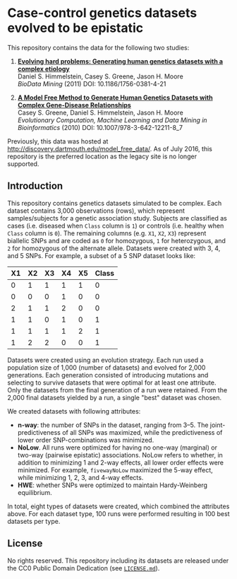 # Case-control genetics datasets evolved to be epistatic

This repository contains the data for the following two studies:

1. [**Evolving hard problems: Generating human genetics datasets with a complex etiology**](https://doi.org/b44mk9)<br>
Daniel S. Himmelstein, Casey S. Greene, Jason H. Moore<br>
_BioData Mining_ (2011) DOI: 10.1186/1756-0381-4-21

2. [**A Model Free Method to Generate Human Genetics Datasets with Complex Gene-Disease Relationships**](https://doi.org/czh822)<br>
Casey S. Greene, Daniel S. Himmelstein, Jason H. Moore<br>
_Evolutionary Computation, Machine Learning and Data Mining in Bioinformatics_ (2010) DOI: 10.1007/978-3-642-12211-8_7

Previously, this data was hosted at http://discovery.dartmouth.edu/model_free_data/. As of July 2016, this repository is the preferred location as the legacy site is no longer supported.

## Introduction

This repository contains genetics datasets simulated to be complex. Each dataset contains 3,000 observations (rows), which represent samples/subjects for a genetic association study. Subjects are classified as cases (i.e. diseased when `Class` column is `1`) or controls (i.e. healthy when `Class` column is `0`). The remaining columns (e.g. `X1`, `X2`, `X3`) represent biallelic SNPs and are coded as `0` for homozygous, `1` for heterozygous, and `2` for homozygous of the alternate allele. Datasets were created with 3, 4, and 5 SNPs. For example, a subset of a 5 SNP dataset looks like:

| X1 | X2 | X3 | X4 | X5 | Class |
|----|----|----|----|----|-------|
| 0  | 1  | 1  | 1  | 1  | 0     |
| 0  | 0  | 0  | 1  | 0  | 0     |
| 2  | 1  | 1  | 2  | 0  | 0     |
| 1  | 1  | 0  | 1  | 0  | 1     |
| 1  | 1  | 1  | 1  | 2  | 1     |
| 1  | 2  | 2  | 0  | 0  | 1     |

Datasets were created using an evolution strategy. Each run used a population size of 1,000 (number of datasets) and evolved for 2,000 generations. Each generation consisted of introducing mutations and selecting to survive datasets that were optimal for at least one attribute. Only the datasets from the final generation of a run were retained. From the 2,000 final datasets yielded by a run, a single "best" dataset was chosen.

We created datasets with following attributes:

+ **n-way**: the number of SNPs in the dataset, ranging from 3–5. The joint-predictiveness of all SNPs was maximized, while the predictiveness of lower order SNP-combinations was minimized.
+ **NoLow**. All runs were optimized for having no one-way (marginal) or two-way (pairwise epistatic) associations. NoLow refers to whether, in addition to minimizing 1 and 2-way effects, all lower order effects were minimized. For example, `fivewayNoLow` maximized the 5-way effect, while minimizing 1, 2, 3, and 4-way effects.
+ **HWE**: whether SNPs were optimized to maintain Hardy-Weinberg equilibrium.

In total, eight types of datasets were created, which combined the attributes above. For each dataset type, 100 runs were performed resulting in 100 best datasets per type.

## License

No rights reserved. This repository including its datasets are released under the CC0 Public Domain Dedication (see [`LICENSE.md`](LICENSE.md)).

